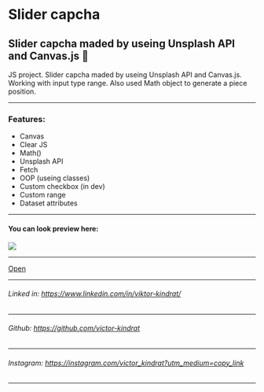 # Slider capcha
Slider capcha maded by useing Unsplash API and Canvas.js 🤖
---

JS project. Slider capcha maded by useing Unsplash API and Canvas.js. Working with input type range. Also used Math object to generate a piece position.

---
### Features: 
- Canvas
- Clear JS
- Math()
- Unsplash API
- Fetch
- OOP (useing classes)
- Custom checkbox (in dev)
- Custom range
- Dataset attributes
---

#### You can look preview here:

<a href="https://drive.google.com/file/d/1aLmYPdHjeEBkqfqSsVWfXh4tnqeo5jEJ/preview"><img src="https://lh3.googleusercontent.com/drive-viewer/AJc5JmRnHwquZznKuHWF7sgYeFdmJfTaOTyKTRS3K-LKd8XtdgMYZRo5P4U4xVJdJXI5ZsMwQTzmIW4=w1920-h942"></a>

---
[Open](https://capcha-page.netlify.app/)

    
---

###### Linked in: https://www.linkedin.com/in/viktor-kindrat/
---
###### Github: https://github.com/victor-kindrat
---
###### Instagram: https://instagram.com/victor_kindrat?utm_medium=copy_link
---
